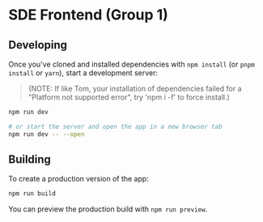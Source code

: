 # SDE Frontend (Group 1)

## Developing

Once you've cloned and installed dependencies with `npm install` (or `pnpm install` or `yarn`), start a development server:
> (NOTE: If like Tom, your installation of dependencies failed for a "Platform not supported error", try 'npm i -f' to force install.)

```bash
npm run dev

# or start the server and open the app in a new browser tab
npm run dev -- --open
```

## Building

To create a production version of the app:

```bash
npm run build
```

You can preview the production build with `npm run preview`.

